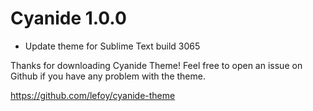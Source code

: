 Cyanide 1.0.0
===============

* Update theme for Sublime Text build 3065

Thanks for downloading Cyanide Theme!
Feel free to open an issue on Github if you have any problem with the theme.

https://github.com/lefoy/cyanide-theme
